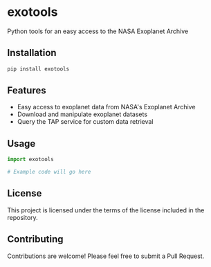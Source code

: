 # exotools
Python tools for an easy access to the NASA Exoplanet Archive

## Installation

```bash
pip install exotools
```

## Features

- Easy access to exoplanet data from NASA's Exoplanet Archive
- Download and manipulate exoplanet datasets
- Query the TAP service for custom data retrieval

## Usage

```python
import exotools

# Example code will go here
```

## License

This project is licensed under the terms of the license included in the repository.

## Contributing

Contributions are welcome! Please feel free to submit a Pull Request.
